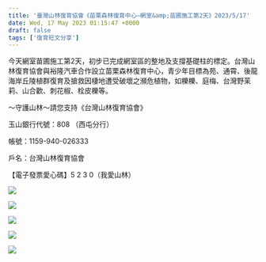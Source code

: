 ```yaml
---
title: '臺灣山林復育協會《苗栗森林復育中心—網室&amp;苗圃施工第2天》2023/5/17'
date: Wed, 17 May 2023 01:15:47 +0000
draft: false
tags: ['復育短文分享']
---
```


今天網室苗圃施工第2天，初步已完成網室區的整地及支撐基礎柱的標定。台灣山林復育協會與裕隆汽車合作設立苗栗森林復育中心，青少年目標為苑、通霄、後龍海岸丘陵植群復育及搶救因棲地遭受破壞之瀕危植物，如櫟櫟、庭梅、台灣野茉莉、山合歡、刺花椒、栓皮櫟等。

～守護山林～請您支持《台灣山林復育協會》

玉山銀行代號：808 （西屯分行）

帳號：1159-940-026333

戶名：台灣山林復育協會

【電子發票愛心碼】5 2 3 0（我愛山林）

![](https://www.reforestation.tw/wp-content/uploads/2024/01/347104481_569081095268756_6671971814623354299_n-1024x768.jpg)

![](https://www.reforestation.tw/wp-content/uploads/2024/01/347105317_173544612325915_438705392333437106_n-1024x768.jpg)

![](https://www.reforestation.tw/wp-content/uploads/2024/01/347111110_242018428525548_1010571773550413252_n-1024x768.jpg)

![](https://www.reforestation.tw/wp-content/uploads/2024/01/347114422_789958689143649_7877411826844275300_n-1024x768.jpg)

![](https://www.reforestation.tw/wp-content/uploads/2024/01/347656234_1612762532535035_2721822112982022331_n-1024x768.jpg)